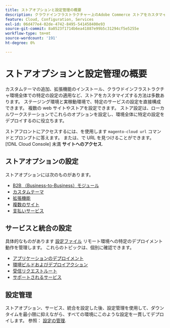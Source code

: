 ```yaml
---
title: ストアオプションと設定管理の概要
description: クラウドインフラストラクチャー上のAdobe Commerce ストアをカスタマイズします。
feature: Cloud, Configuration, Services
exl-id: 06d477e4-02de-4742-8495-541458400e93
source-git-commit: 8a0523f1714b6ea41887e99b5c31294cf5e5255e
workflow-type: tm+mt
source-wordcount: '191'
ht-degree: 0%

---
```


# ストアオプションと設定管理の概要

カスタムテーマの追加、拡張機能のインストール、クラウドインフラストラクチャ環境全体での特定の設定の適用など、ストアをカスタマイズする方法は多数あります。 ステージング環境と実稼動環境で、特定のサービスの設定を直接構成できます。 複数の web サイトやストアを設定できます。 ストア設定は、ローカルワークステーションでこれらのオプションを設定し、環境全体に特定の設定をデプロイするのに役立ちます。

ストアフロントにアクセスするには、を使用します `magento-cloud url` コマンドとプロンプトに答えます。 または、で URL を見つけることができます。 [!DNL Cloud Console] 未満 **サイトへのアクセス**.

## ストアオプションの設定

ストアオプションには次のものがあります。

* [B2B （Business-to-Business）モジュール](b2b-module.md)
* [カスタムテーマ](custom-theme.md)
* [拡張機能](extensions.md)
* [複数のサイト](multiple-sites.md)
* [支払いサービス](paypal.md)

## サービスと統合の設定

具体的なものがあります [設定ファイル](../environment/overview.md) リモート環境への特定のデプロイメント動作を管理します。 これらのトピックは、個別に確認できます。

* [アプリケーションのデプロイメント](../application/configure-app-yaml.md)
* [環境ビルドおよびデプロイアクション](../environment/configure-env-yaml.md)
* [受信リクエストルート](../routes/routes-yaml.md)
* [サポートされるサービス](../services/services-yaml.md)

## 設定管理

ストアオプション、サービス、統合を設定した後、設定管理を使用して、ダウンタイムを最小限に抑えながら、すべての環境にこのような設定を一貫してデプロイします。 参照： [設定の管理](store-settings.md).

